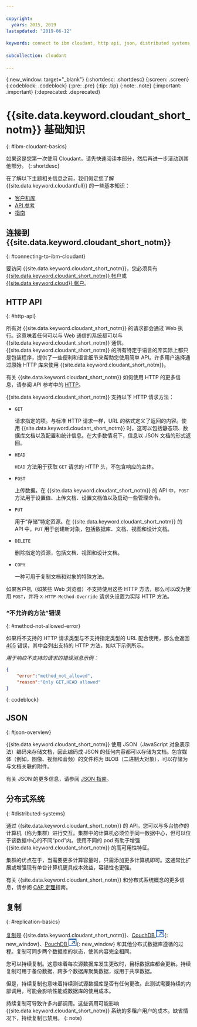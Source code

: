 ```yaml
---

copyright:
  years: 2015, 2019
lastupdated: "2019-06-12"

keywords: connect to ibm cloudant, http api, json, distributed systems, replication

subcollection: cloudant

---
```


{:new_window: target="_blank"}
{:shortdesc: .shortdesc}
{:screen: .screen}
{:codeblock: .codeblock}
{:pre: .pre}
{:tip: .tip}
{:note: .note}
{:important: .important}
{:deprecated: .deprecated}

<!-- Acrolinx: 2018-05-07 -->

# {{site.data.keyword.cloudant_short_notm}} 基础知识
{: #ibm-cloudant-basics}

如果这是您第一次使用 Cloudant，请先快速阅读本部分，然后再进一步滚动到其他部分。
{: shortdesc}

在了解以下主题相关信息之前，我们假定您了解 {{site.data.keyword.cloudantfull}} 的一些基本知识： 

- [客户机库](/docs/services/Cloudant?topic=cloudant-client-libraries#client-libraries)
- [API 参考](/docs/services/Cloudant?topic=cloudant-api-reference-overview#api-reference-overview)
- [指南](/docs/services/Cloudant?topic=cloudant-authorized-curl-acurl-#authorized-curl-acurl-)

## 连接到 {{site.data.keyword.cloudant_short_notm}}
{: #connecting-to-ibm-cloudant}

要访问 {{site.data.keyword.cloudant_short_notm}}，您必须具有 [{{site.data.keyword.cloudant_short_notm}} 帐户](/docs/services/Cloudant?topic=cloudant-ibm-cloudant.com#enterprise-plan)或 [{{site.data.keyword.cloud}} 帐户](https://cloud.ibm.com/login)。

## HTTP API
{: #http-api}

所有对 {{site.data.keyword.cloudant_short_notm}} 的请求都会通过 Web 执行。这意味着任何可以与 Web 通信的系统都可以与 {{site.data.keyword.cloudant_short_notm}} 通信。{{site.data.keyword.cloudant_short_notm}} 的所有特定于语言的库实际上都只是包装程序，提供了一些便利和语言细节来帮助您使用简单 API。许多用户选择通过原始 HTTP 库来使用 {{site.data.keyword.cloudant_short_notm}}。

有关 {{site.data.keyword.cloudant_short_notm}} 如何使用 HTTP 的更多信息，请参阅 API 参考中的 [HTTP](/docs/services/Cloudant?topic=cloudant-http#http)。

{{site.data.keyword.cloudant_short_notm}} 支持以下 HTTP 请求方法：

-   `GET`

    请求指定的项。与标准 HTTP 请求一样，URL 的格式定义了返回的内容。使用 {{site.data.keyword.cloudant_short_notm}} 时，这可以包括静态项、数据库文档以及配置和统计信息。在大多数情况下，信息以 JSON 文档的形式返回。

-   `HEAD`

    `HEAD` 方法用于获取 `GET` 请求的 HTTP 头，不包含响应的主体。

-   `POST`

    上传数据。在 {{site.data.keyword.cloudant_short_notm}} 的 API 中，`POST` 方法用于设置值、上传文档、设置文档值以及启动一些管理命令。

-   `PUT`

    用于“存储”特定资源。在 {{site.data.keyword.cloudant_short_notm}} 的 API 中，`PUT` 用于创建新对象，包括数据库、文档、视图和设计文档。

-   `DELETE`

    删除指定的资源，包括文档、视图和设计文档。

-   `COPY`

    一种可用于复制文档和对象的特殊方法。

如果客户机（如某些 Web 浏览器）不支持使用这些 HTTP 方法，那么可以改为使用 `POST`，并将 `X-HTTP-Method-Override` 请求头设置为实际 HTTP 方法。

### “不允许的方法”错误
{: #method-not-allowed-error}

如果将不支持的 HTTP 请求类型与不支持指定类型的 URL 配合使用，那么会返回 [405](/docs/services/Cloudant?topic=cloudant-http#http-status-codes) 错误，其中会列出支持的 HTTP 方法，如以下示例所示。

_用于响应不支持的请求的错误消息示例：_

```json
{
    "error":"method_not_allowed",
    "reason":"Only GET,HEAD allowed"
}
```
{: codeblock}

## JSON
{: #json-overview}

{{site.data.keyword.cloudant_short_notm}} 使用 JSON（JavaScript 对象表示法）编码来存储文档，因此编码成 JSON 的任何内容都可以存储为文档。包含媒体（例如，图像、视频和音频）的文件称为 BLOB（二进制大对象），可以存储为与文档关联的附件。

有关 JSON 的更多信息，请参阅 [JSON 指南](/docs/services/Cloudant?topic=cloudant-json#json)。

## 分布式系统
{: #distributed-systems}

通过 {{site.data.keyword.cloudant_short_notm}} 的 API，您可以与多台协作的计算机（称为集群）进行交互。集群中的计算机必须位于同一数据中心，但可以位于该数据中心的不同“pod”内。使用不同的 pod 有助于增强 {{site.data.keyword.cloudant_short_notm}} 的高可用性特征。

集群的优点在于，当需要更多计算容量时，只需添加更多计算机即可。这通常比扩展或增强现有单台计算机更具成本效益，容错性也更强。

有关 {{site.data.keyword.cloudant_short_notm}} 和分布式系统概念的更多信息，请参阅 [CAP 定理](/docs/services/Cloudant?topic=cloudant-cap-theorem#cap-theorem)指南。

## 复制
{: #replication-basics}

[复制](/docs/services/Cloudant?topic=cloudant-replication-api#replication-api)是 {{site.data.keyword.cloudant_short_notm}}、[CouchDB ![外部链接图标](../images/launch-glyph.svg "外部链接图标")](http://couchdb.apache.org/){: new_window}、[PouchDB ![外部链接图标](../images/launch-glyph.svg "外部链接图标")](http://pouchdb.com/){: new_window} 和其他分布式数据库遵循的过程。复制可同步两个数据库的状态，使其内容完全相同。

您可以持续复制。这意味着每次源数据库发生更改时，目标数据库都会更新。持续复制可用于备份数据、跨多个数据库聚集数据，或用于共享数据。

但是，持续复制也意味着持续测试源数据库是否有任何更改。此测试需要持续的内部调用，可能会影响性能或数据库的使用成本。

持续复制可导致许多内部调用。这些调用可能影响 {{site.data.keyword.cloudant_short_notm}} 系统的多租户用户的成本。缺省情况下，持续复制已禁用。
{: note}

